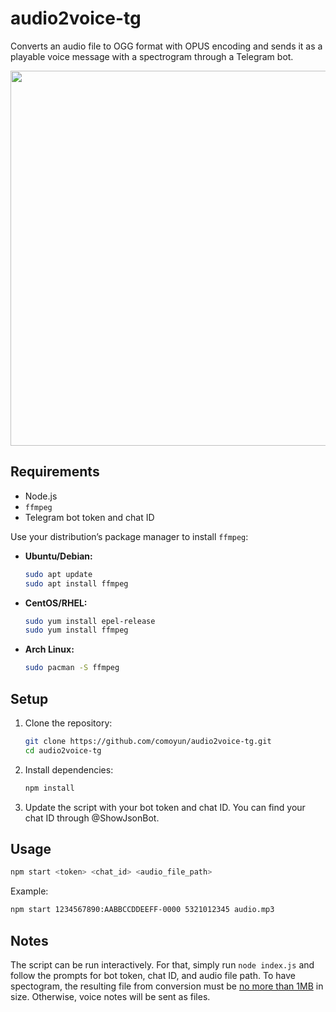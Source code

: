 # audio2voice-tg

Converts an audio file to OGG format with OPUS encoding and sends it as a playable voice message with a spectrogram through a Telegram bot.

<img src="https://github.com/user-attachments/assets/1c1eac35-0040-4ce0-8545-fb881b209d89" width="600">

## Requirements

- Node.js
- `ffmpeg`
- Telegram bot token and chat ID

Use your distribution’s package manager to install `ffmpeg`:

- **Ubuntu/Debian:**

  ```bash
  sudo apt update
  sudo apt install ffmpeg
  ```

- **CentOS/RHEL:**

  ```bash
  sudo yum install epel-release
  sudo yum install ffmpeg
  ```

- **Arch Linux:**

  ```bash
  sudo pacman -S ffmpeg
  ```

## Setup

1. Clone the repository:
   ```bash
   git clone https://github.com/comoyun/audio2voice-tg.git
   cd audio2voice-tg
   ```

2. Install dependencies:
   ```bash
   npm install
   ```

3. Update the script with your bot token and chat ID. You can find your chat ID through @ShowJsonBot. 
   
## Usage

```bash
npm start <token> <chat_id> <audio_file_path>
```

Example:

```bash
npm start 1234567890:AABBCCDDEEFF-0000 5321012345 audio.mp3 
```

## Notes

The script can be run interactively. For that, simply run `node index.js` and follow the prompts for bot token, chat ID, and audio file path.
To have spectogram, the resulting file from conversion must be [no more than 1MB]([url](https://core.telegram.org/bots/api#inputfile)) in size. Otherwise, voice notes will be sent as files.
